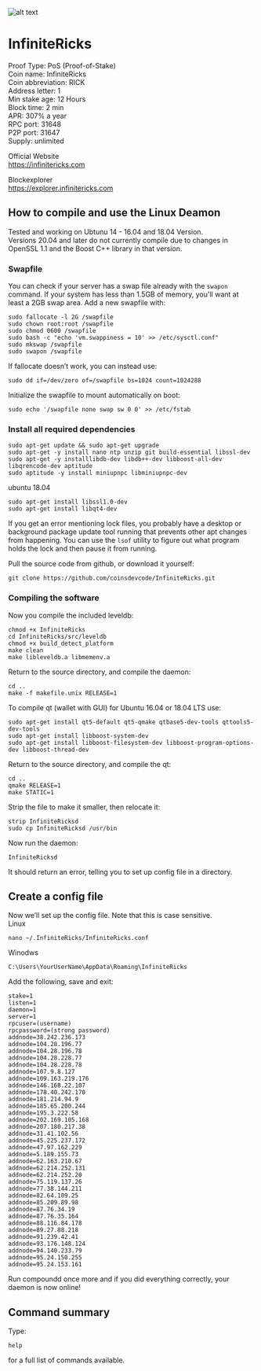 ![alt text](https://downloadwallet.infinitericks.com/images/logo.png)  
# InfiniteRicks

Proof Type: PoS (Proof-of-Stake)<br>
Coin name: InfiniteRicks<br>
Coin abbreviation: RICK<br>
Address letter:	1<br>
Min stake age: 12 Hours<br>
Block time: 2 min<br>
APR:  307% a year<br>
RPC port:	31648<br>
P2P port:	31647<br>
Supply: unlimited


Official Website <br>
https://infinitericks.com

Blockexplorer <br>
https://explorer.infinitericks.com

## How to compile and use the Linux Deamon
Tested and working on Ubtunu 14 - 16.04 and 18.04 Version.<br>
Versions 20.04 and later do not currently compile due to changes in OpenSSL 1.1
and the Boost C++ library in that version.

### Swapfile

You can check if your server has a swap file already with the ```swapon``` command.  If your system has less than 1.5GB of memory, you'll want at least a 2GB swap area.  Add a new swapfile with:
```
sudo fallocate -l 2G /swapfile
sudo chown root:root /swapfile
sudo chmod 0600 /swapfile
sudo bash -c "echo 'vm.swappiness = 10' >> /etc/sysctl.conf"
sudo mkswap /swapfile
sudo swapon /swapfile
```
If fallocate doesn’t work, you can instead use:
```
sudo dd if=/dev/zero of=/swapfile bs=1024 count=1024288
```
Initialize the swapfile to mount automatically on boot:
```
sudo echo '/swapfile none swap sw 0 0' >> /etc/fstab
```

### Install all required dependencies

```
sudo apt-get update && sudo apt-get upgrade
sudo apt-get -y install nano ntp unzip git build-essential libssl-dev
sudo apt-get -y installlibdb-dev libdb++-dev libboost-all-dev libqrencode-dev aptitude
sudo aptitude -y install miniupnpc libminiupnpc-dev
```
ubuntu 18.04
```
sudo apt-get install libssl1.0-dev
sudo apt-get install libqt4-dev
```

If you get an error mentioning lock files, you probably have a desktop or background package update tool running that prevents other apt changes from happening.  You can use the ```lsof``` utility to figure out what program holds the lock and then pause it from running.

Pull the source code from github, or download it yourself:
```
git clone https://github.com/coinsdevcode/InfiniteRicks.git
```

### Compiling the software

Now you compile the included leveldb:
```
chmod +x InfiniteRicks
cd InfiniteRicks/src/leveldb
chmod +x build_detect_platform
make clean
make libleveldb.a libmemenv.a
```
Return to the source directory, and compile the daemon:
```
cd ..
make -f makefile.unix RELEASE=1
```
To compile qt (wallet with GUI) for Ubuntu 16.04 or 18.04 LTS use:
```
sudo apt-get install qt5-default qt5-qmake qtbase5-dev-tools qttools5-dev-tools
sudo apt-get install libboost-system-dev
sudo apt-get install libboost-filesystem-dev libboost-program-options-dev libboost-thread-dev
```
Return to the source directory, and compile the qt:
```
cd ..
qmake RELEASE=1
make STATIC=1
```
Strip the file to make it smaller, then relocate it:
```
strip InfiniteRicksd
sudo cp InfiniteRicksd /usr/bin
```
Now run the daemon:
```
InfiniteRicksd
```
It should return an error, telling you to set up config file in a directory. 

## Create a config file

Now we’ll set up the config file. Note that this is case sensitive.<br>
Linux
```
nano ~/.InfiniteRicks/InfiniteRicks.conf
```
Winodws
```
C:\Users\YourUserName\AppData\Roaming\InfiniteRicks
```
Add the following, save and exit:
```
stake=1
listen=1
daemon=1
server=1
rpcuser=(username)
rpcpassword=(strong password)
addnode=38.242.236.173
addnode=104.28.196.77
addnode=104.28.196.78
addnode=104.28.228.77
addnode=104.28.228.78
addnode=107.9.8.127
addnode=109.163.219.176
addnode=146.168.22.107
addnode=178.40.242.170
addnode=181.214.94.9
addnode=185.65.200.244
addnode=195.3.222.58
addnode=202.169.105.168
addnode=207.180.217.38
addnode=31.41.102.56
addnode=45.225.237.172
addnode=47.97.162.229
addnode=5.189.155.73
addnode=62.163.210.67
addnode=62.214.252.131
addnode=62.214.252.20
addnode=75.119.137.26
addnode=77.38.144.211
addnode=82.64.109.25
addnode=85.209.89.98
addnode=87.76.34.19
addnode=87.76.35.164
addnode=88.116.84.178
addnode=89.27.88.218
addnode=91.239.42.41
addnode=93.176.148.124
addnode=94.140.233.79
addnode=95.24.150.255
addnode=95.24.153.161
```
Run compoundd once more and if you did everything correctly, your daemon is now online! 
## Command summary
Type:
```
help
```
for a full list of commands available.

